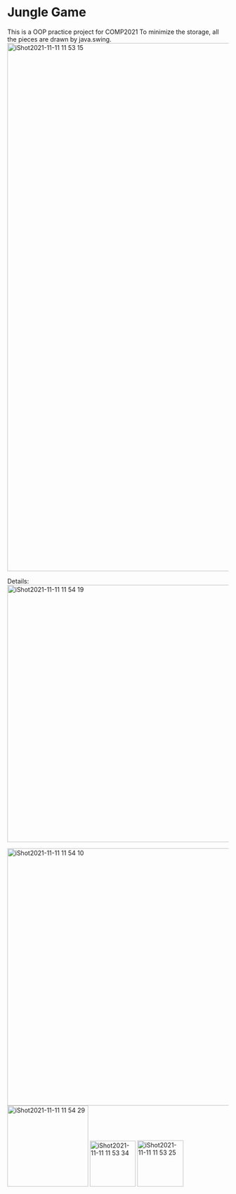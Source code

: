 # Jungle Game
This is a OOP practice project for COMP2021
To minimize the storage, all the pieces are drawn by java.swing.
<img width="1199" alt="iShot2021-11-11 11 53 15" src="https://user-images.githubusercontent.com/44330556/141234324-4a3824ac-2c1c-4d71-a884-3be7fbc0c3f1.png">

Details:
<img width="584" alt="iShot2021-11-11 11 54 19" src="https://user-images.githubusercontent.com/44330556/141234536-a93510c4-0890-45a6-8af1-071d5ed16c52.png">

<img width="584" alt="iShot2021-11-11 11 54 10" src="https://user-images.githubusercontent.com/44330556/141234553-1b86b36b-dd14-4e2e-bbd8-012b7a8b7fe9.png">

<img width="184" alt="iShot2021-11-11 11 54 29" src="https://user-images.githubusercontent.com/44330556/141234710-fe0f5342-b6ba-46e2-8045-bbad45e11e10.png">

<img width="104" alt="iShot2021-11-11 11 53 34" src="https://user-images.githubusercontent.com/44330556/141234598-094ca005-bd2c-4b8c-9086-c3ce01714ef3.png">

<img width="105" alt="iShot2021-11-11 11 53 25" src="https://user-images.githubusercontent.com/44330556/141234685-5a349cc5-e5a9-4e30-8d22-ed56f5afaec3.png">
